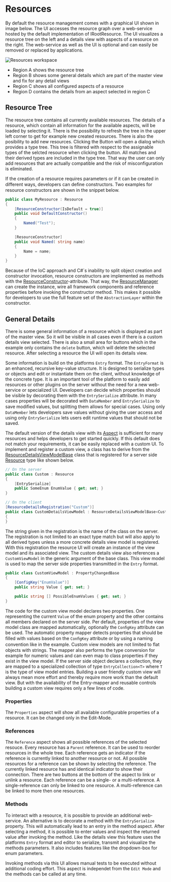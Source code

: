 ﻿---
uid: ResourceManagementUI
---
# Resources

By default the resource management comes with a graphical UI shown in image below. The UI accesses the resource graph over a web-service hosted by the default implementation of IRootResource. The UI visualizes a resource tree on the left and a details view with aspects of a resource on the right. The web-service as well as the UI is optional and can easily be removed or replaced by applications.

![Resources workspace](images/ResourcesWorkspace.png)

* Region A shows the resource tree
* Region B shows some general details which are part of the master view and fix for any detail views
* Region C shows all configured aspects of a resource
* Region D contains the details from an aspect selected in region C

## Resource Tree

The resource tree contains all currently available resources. 
The details of a resource, which contain all information for the available aspects, will be loaded by selecting it. 
There is the possibility to refresh the tree in the upper left corner to get for example new created resources. 
There is also the posibility to add new resources. 
Clicking the Button will open a dialog which provides a type tree.
This tree is filtered with respect to the assignable types of the selcted resource when clicking the button.
All matches and their derived types are included in the type tree. 
That way the user can only add resources that are actually compatible and the risk of misconfiguration is eliminated.

If the creation of a resource requires parameters or if it can be created in different ways, developers can deﬁne constructors. 
Two examples for resource constructors are shown in the snippet below.

```cs
public class MyResource : Resource
{
    [ResourceConstructor(IsDefault = true)]
    public void DefaultConstructor()
    {
        Named("Test");
    }

    [ResourceConstructor] 
    public void Named( string name)
    {
        Name = name;
    }
}
```

Because of the IoC approach and C#´s inability to split object creation and constructor invocation, resource constructors are implemented as methods with the [ResourceConstructor](xref:Moryx.AbstractionLayer.Resources.ResourceConstructorAttribute)-attribute. 
That way, the [ResourceManager](xref:Moryx.Resources.Management.Resources.ResourceManager) can create the instance, wire all framework components and reference properties before invoking the constructor method. 
This makes it possible for developers to use the full feature set of the `AbstractionLayer` within the constructor.

## General Details

There is some general information of a resource which is displayed as part of the master view.
So it will be visible in all cases even if there is a custom details view selected. 
There is also a small area for buttons which in the example only contains the `delete` button, which will delete the selected resource. 
After selecting a resource the UI will open its details view.

Some information is build on the platforms `Entry` format. 
The `EntryFormat` is an enhanced, recursive key-value structure. 
It is designed to serialize types or objects and edit or instantiate them on the client, without knowledge of the concrete type. 
It is an important tool of the platform to easily add resources or other plugins on the server without the need for a new web-service or specialized UI. 
Developers can decide which properties should be visible by decorating them with the `EntrySerialize` attribute.
In many cases properties will be decorated with `DataMember` and `EntrySerialize` to save modiﬁed values, but splitting them allows for special cases.
Using only `DataMember` lets developers save values without giving the user access and using only `EntrySerialize` lets users edit runtime values that should not be saved.

The default version of the details view with its [Aspect](ResourceManagementUI.md#Aspects) is sufficient for many resources and helps developers to get started quickly. 
If this default does not match your requirements, it can be easily replaced with a custom UI.
To implement and register a custom view, a class has to derive from the [ResourceDetailsViewModelBase](xref:Moryx.Resources.UI.Interaction.Details.ResourceDetailsViewModelBase) class that is registered for a server side [Resource](xre:Moryx.AbstractionLayer.Resources.Resource) type like shown below.

```cs
// On the server
public class Custom : Resource
{
    [EntrySerialize]
    public SomeEnum EnumValue { get; set; }
}

// On the client
[ResourceDetailsRegistration("Custom")]
public class CustomDetailsViewModel : ResourceDetailsViewModelBase<CustomViewModel>
{
}
```

The string given in the registration is the name of the class on the server. 
The registration is not limited to an exact type match but will also apply to all derived types unless a more concrete details view model is registered. 
With this registration the resource UI will create an instance of the view model and its associated view.
The custom details view also references a `CustomViewModel` in the generic argument of the base class.
This view model is used to map the server side properties transmitted in the `Entry` format.

```cs
public class CustomViewModel : PropertyChangedBase
{
    [ConfigKey("EnumValue")]
    public string Value { get; set; }

    public string [] PossibleEnumValues { get; set; }
}
```

The code for the custom view model declares two properties. 
One representing the current `Value` of the enum property and the other contains all members declared on the server side.
Per default, properties of the view model class are mapped automatically, optionally the `ConﬁgKey` attribute can be used. 
The automatic property mapper detects properties that should be ﬁlled with values based on the `ConﬁgKey` attribute or by using a naming convention like in the example. 
Custom view models are not limited to ﬂat objects with strings. 
The mapper also performs the type conversion for example for numeric values and can even map to class properties if they exist in the view model. 
If the server side object declares a collection, they are mapped to a specialized collection of type `EntryCollection<T>` where `T` is the type of view model entries. 
Building a user friendly custom view will always mean more effort and thereby require more work than the default view.
But with the availability of the Entry-mapper and reusable controls building a custom view requires only a few lines of code.


### Properties

The `Properties` aspect will show all available configurable properties of a resource. It can be changed only in the Edit-Mode.

### References

The `Reference` aspect shows all possible references of the selected resouce. 
Every resource has a `Parent` reference. It can be used to reorder resources in the whole tree. 
Each reference gets an indicator if the reference is currently linked to another resource or not. 
All possible resources for a reference can be shown by selecting the reference. 
The currently linked resource has and identical indicator to show their connection. 
There are two buttons at the bottom of the aspect to link or unlink a resource. 
Each reference can be a single- or a multi-reference. 
A single-reference can only be linked to one resource. 
A multi-reference can be linked to more then one resources.

### Methods

To interact with a resource, it is possible to provide an additional web-service. 
An alternative is to decorate a method with the `EntrySerialize` property.
This will automatically lead to an entry in the method aspect. 
After selecting a method, it is possible to enter values and inspect the returned value after invoking the method. 
Like the details view this feature uses the platforms `Entry` format and editor to serialize, transmit and visualize the methods parameters. 
It also includes features like the dropdown-box for enum parameters. 

Invoking methods via this UI allows manual tests to be executed without additional coding effort. 
This aspect is independet from the `Edit Mode` and the methods can be called at any time.
